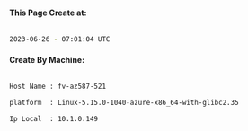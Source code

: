 
   
#### This Page Create at:

```bash

2023-06-26 - 07:01:04 UTC

```

#### Create By Machine:

```bash

Host Name : fv-az587-521

platform  : Linux-5.15.0-1040-azure-x86_64-with-glibc2.35

Ip Local  : 10.1.0.149

```

